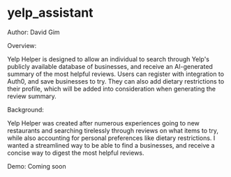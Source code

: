 # yelp_assistant
Author: David Gim

Overview: 

Yelp Helper is designed to allow an individual to search through Yelp's publicly available database of businesses, and receive an AI-generated summary of the most helpful reviews. 
Users can register with integration to Auth0, and save businesses to try. They can also add dietary restrictions to their profile, which will be added into consideration
when generating the review summary. 

Background:

Yelp Helper was created after numerous experiences going to new restaurants and searching tirelessly through reviews on what items to try, while also
accounting for personal preferences like dietary restrictions. I wanted a streamlined way to be able to find a businesses, and receive a concise
way to digest the most helpful reviews.

Demo:
Coming soon
